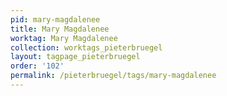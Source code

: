 ```yaml
---
pid: mary-magdalenee
title: Mary Magdalenee
worktag: Mary Magdalenee
collection: worktags_pieterbruegel
layout: tagpage_pieterbruegel
order: '102'
permalink: /pieterbruegel/tags/mary-magdalenee
---
```

